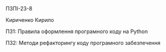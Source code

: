 ПЗПІ-23-8

Кириченко Кирило

ПЗ1: Правила оформлення програмного коду на Python

ПЗ2: Методи рефакторингу коду програмного забезпечення
